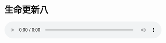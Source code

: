 # 生命更新八

<audio style="width: 100%;" preload="false" controls controlslist="nodownload"><source src="http://file.simai.life/audio/mp3/old/18902.mp3" type="audio/mpeg">Your browser does not support the audio element.</audio>


